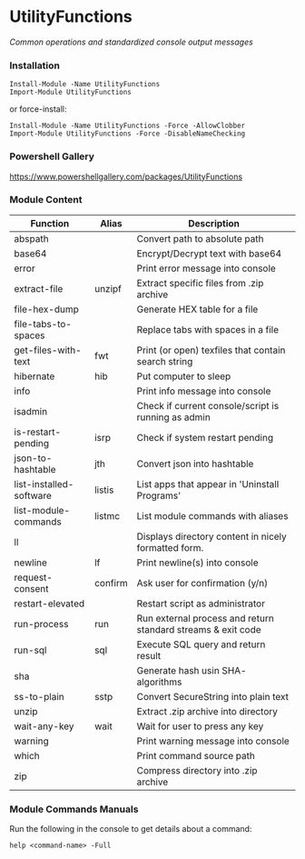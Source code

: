 # UtilityFunctions
*Common operations and standardized console output messages*

### Installation
    Install-Module -Name UtilityFunctions
	Import-Module UtilityFunctions

or force-install:

    Install-Module -Name UtilityFunctions -Force -AllowClobber
	Import-Module UtilityFunctions -Force -DisableNameChecking

### Powershell Gallery
https://www.powershellgallery.com/packages/UtilityFunctions

### Module Content

| Function  | Alias | Description |
| ------------- | ------------- | ------------- |
| abspath |  | Convert path to absolute path |
| base64 |  | Encrypt/Decrypt text with base64 |
| error |  | Print error message into console |
| extract-file | unzipf | Extract specific files from .zip archive |
| file-hex-dump |  | Generate HEX table for a file |
| file-tabs-to-spaces |  | Replace tabs with spaces in a file |
| get-files-with-text | fwt | Print (or open) texfiles that contain search string |
| hibernate | hib | Put computer to sleep |
| info |  | Print info message into console |
| isadmin |  | Check if current console/script is running as admin |
| is-restart-pending | isrp | Check if system restart pending |
| json-to-hashtable | jth | Convert json into hashtable |
| list-installed-software | listis | List apps that appear in 'Uninstall Programs' |
| list-module-commands | listmc | List module commands with aliases |
| ll |  | Displays directory content in nicely formatted form. |
| newline | lf | Print newline(s) into console |
| request-consent | confirm | Ask user for confirmation (y/n) |
| restart-elevated |  | Restart script as administrator |
| run-process | run | Run external process and return standard streams & exit code |
| run-sql | sql | Execute SQL query and return result |
| sha |  | Generate hash usin SHA- algorithms |
| ss-to-plain | sstp | Convert SecureString into plain text |
| unzip |  | Extract .zip archive into directory |
| wait-any-key | wait | Wait for user to press any key |
| warning |  | Print warning message into console |
| which |  | Print command source path |
| zip |  | Compress directory into .zip archive |

### Module Commands Manuals
Run the following in the console to get details about a command:

    help <command-name> -Full
